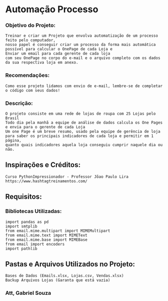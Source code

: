 # Automação Processo
 
### Objetivo do Projeto:
	Treinar e criar um Projeto que envolva automatização de um processo feito pelo computador,
	nosso papel é conseguir criar um processo da forma mais automática possível para calcular o OnePage de cada Loja e 
	Enviar um email para cada gerente de cada loja
	com seu OnePage no corpo do e-mail e o arquivo completo com os dados da sua respectiva loja em anexo.
	
	
### Recomendações:
	Como esse projeto lidamos com envio de e-mail, lembre-se de completar o código com seus dados!
	
	
### Descrição:
	O projeto consiste em uma rede de lojas de roupa com 25 Lojas pelo Brasil
	Todo dia pela manhã a equipe de análise de dados calcula os One Pages e envia para o gerente de cada Loja
	Um one Page é um breve resumo, usado pela equipe de gerência de loja para saber os principais indicadores de cada loja e permitir em 1 página,
	quanto quais indicadores aquela loja conseguiu cumprir naquele dia ou não.


## Inspirações e Créditos:
	Curso PythonImpressionador - Professor Jõao Paulo Lira
	https://www.hashtagtreinamentos.com/


## Requisitos:
### Bibliotecas Utilizadas:
	import pandas as pd
	import smtplib
	from email.mime.multipart import MIMEMultipart
	from email.mime.text import MIMEText
	from email.mime.base import MIMEBase
	from email import encoders
	import pathlib

## Pastas e Arquivos Utilizados no Projeto:
	Bases de Dados (Emails.xlsx, Lojas.csv, Vendas.xlsx)
	Backup Arquivos Lojas (Garanta que está vazia)

### Att, Gabriel Souza
